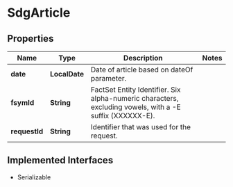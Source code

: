 

# SdgArticle


## Properties

Name | Type | Description | Notes
------------ | ------------- | ------------- | -------------
**date** | **LocalDate** | Date of article based on dateOf parameter. | 
**fsymId** | **String** | FactSet Entity Identifier. Six alpha-numeric characters, excluding vowels, with a -E suffix (XXXXXX-E). | 
**requestId** | **String** | Identifier that was used for the request. | 


## Implemented Interfaces

* Serializable


